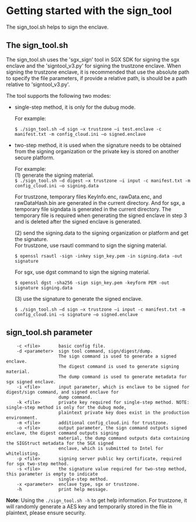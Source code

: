 # Getting started with the sign_tool

The sign_tool.sh helps to sign the enclave.

## The sign_tool.sh

The sign_tool.sh uses the 'sgx_sign' tool in SGX SDK for signing the sgx enclave and the 'signtool_v3.py' for signing the trustzone enclave. When signing the trustzone enclave, it is recommended that use the absolute path to specify the file parameters, if provide a relative path, is should be a path relative to 'signtool_v3.py'.

The tool supports the following two modes:


- single-step method, it is only for the dubug mode.  

    For example:    

    `$ ./sign_tool.sh –d sign –x trustzone –i test.enclave -c manifest.txt -m config_cloud.ini –o signed.enclave `


- two-step method, it is used when the signature needs to be obtained from the signing organization or the private key is stored on another secure platform.  

    For example:  
    (1) generate the signing material.  
    `$ ./sign_tool.sh –d digest –x trustzone –i input -c manifest.txt -m config_cloud.ini –o signing.data `

    For trustzone, temporary files KeyInfo.enc, rawData.enc, and rawDataHash.bin are generated in the current directory. And for sgx, a temporary file signdata is generated in the current directory. The temporary file is required when generating the signed enclave in step 3 and is deleted after the signed enclave is generated.  

    (2) send the signing.data to the signing organization or platform and get the signature.  
    For trustzone, use rsautl command to sign the signing material.
    
	`$ openssl rsautl -sign -inkey sign_key.pem -in signing.data -out signature `
	
	For sgx, use dgst command to sign the signing material.
    
	`$ openssl dgst -sha256 -sign sign_key.pem -keyform PEM -out signature signing.data `
    
	(3) use the signature to generate the signed enclave.  
    
	`$ ./sign_tool.sh –d sign –x trustzone –i input -c manifest.txt -m config_cloud.ini –s signature –o signed.enclave `

## sign_tool.sh parameter

```
    -c <file>       basic config file.
    -d <parameter>  sign tool command, sign/digest/dump.
                    The sign command is used to generate a signed enclave.
		            The digest command is used to generate signing material.
		            The dump command is used to generate metadata for sgx signed enclave.
	-i <file>       input parameter, which is enclave to be signed for digest/sign command, and signed enclave for
	                dump command.
	-k <file>       private key required for single-step method. NOTE: single-step method is only for the dubug mode,
	                plaintext private key does exist in the production environment.
	-m <file>       additional config_cloud.ini for trustzone.
	-o <file>       output parameter, the sign command outputs signed enclave, the digest command outputs signing
	                material, the dump command outputs data containing the SIGStruct metadata for the SGX signed
	                enclave, which is submitted to Intel for whitelisting.
	-p <file>       signing server public key certificate, required for sgx two-step method.
	-s <file>       the signature value required for two-step method, this parameter is empty to indicate
	                single-step method.
	-x <parameter>  enclave type, sgx or trustzone.
	-h              print help message.
```
**Note**: 
Using the `./sign_tool.sh -h` to get help information.
For trustzone, it will randomly generate a AES key and temporarily stored in the file in plaintext, please ensure security.
